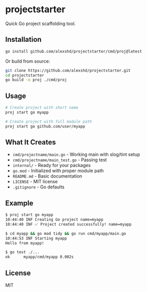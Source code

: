 # projectstarter

Quick Go project scaffolding tool.

## Installation

```bash
go install github.com/alexshd/projectstarter/cmd/proj@latest
```

Or build from source:

```bash
git clone https://github.com/alexshd/projectstarter.git
cd projectstarter
go build -o proj ./cmd/proj
```

## Usage

```bash
# Create project with short name
proj start go myapp

# Create project with full module path
proj start go github.com/user/myapp
```

## What It Creates

- `cmd/projectname/main.go` - Working main with slog/tint setup
- `cmd/projectname/main_test.go` - Passing test
- `internal/` - Ready for your packages
- `go.mod` - Initialized with proper module path
- `README.md` - Basic documentation
- `LICENSE` - MIT license
- `.gitignore` - Go defaults

## Example

```bash
$ proj start go myapp
10:44:40 INF Creating Go project name=myapp
10:44:40 INF ✅ Project created successfully! name=myapp

$ cd myapp && go mod tidy && go run cmd/myapp/main.go
10:44:53 INF Starting myapp
Hello from myapp!

$ go test ./...
ok      myapp/cmd/myapp 0.002s
```

## License

MIT
